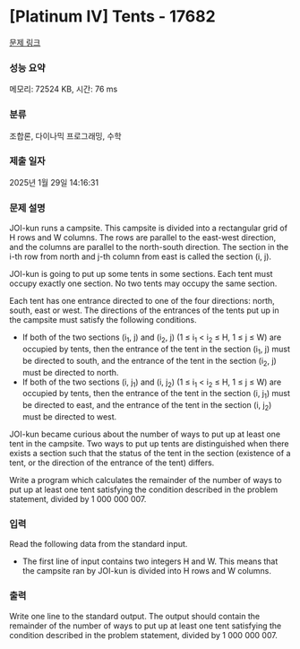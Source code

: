 # [Platinum IV] Tents - 17682 

[문제 링크](https://www.acmicpc.net/problem/17682) 

### 성능 요약

메모리: 72524 KB, 시간: 76 ms

### 분류

조합론, 다이나믹 프로그래밍, 수학

### 제출 일자

2025년 1월 29일 14:16:31

### 문제 설명

<p>JOI-kun runs a campsite. This campsite is divided into a rectangular grid of H rows and W columns. The rows are parallel to the east-west direction, and the columns are parallel to the north-south direction. The section in the i-th row from north and j-th column from east is called the section (i, j).</p>

<p>JOI-kun is going to put up some tents in some sections. Each tent must occupy exactly one section. No two tents may occupy the same section.</p>

<p>Each tent has one entrance directed to one of the four directions: north, south, east or west. The directions of the entrances of the tents put up in the campsite must satisfy the following conditions.</p>

<ul>
	<li>If both of the two sections (i<sub>1</sub>, j) and (i<sub>2</sub>, j) (1 ≤ i<sub>1</sub> < i<sub>2</sub> ≤ H, 1 ≤ j ≤ W) are occupied by tents, then the entrance of the tent in the section (i<sub>1</sub>, j) must be directed to south, and the entrance of the tent in the section (i<sub>2</sub>, j) must be directed to north.</li>
	<li>If both of the two sections (i, j<sub>1</sub>) and (i, j<sub>2</sub>) (1 ≤ i<sub>1</sub> < i<sub>2</sub> ≤ H, 1 ≤ j ≤ W) are occupied by tents, then the entrance of the tent in the section (i, j<sub>1</sub>) must be directed to east, and the entrance of the tent in the section (i, j<sub>2</sub>) must be directed to west.</li>
</ul>

<p>JOI-kun became curious about the number of ways to put up at least one tent in the campsite. Two ways to put up tents are distinguished when there exists a section such that the status of the tent in the section (existence of a tent, or the direction of the entrance of the tent) differs.</p>

<p>Write a program which calculates the remainder of the number of ways to put up at least one tent satisfying the condition described in the problem statement, divided by 1 000 000 007.</p>

### 입력 

 <p>Read the following data from the standard input.</p>

<ul>
	<li>The first line of input contains two integers H and W. This means that the campsite ran by JOI-kun is divided into H rows and W columns.</li>
</ul>

### 출력 

 <p>Write one line to the standard output. The output should contain the remainder of the number of ways to put up at least one tent satisfying the condition described in the problem statement, divided by 1 000 000 007.</p>

